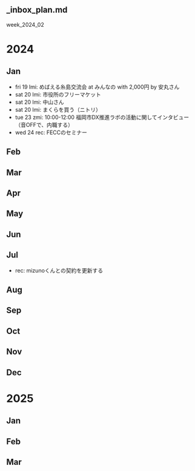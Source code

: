 _inbox_plan.md
---

week_2024_02

# 2024
## Jan
- fri 19 lmi: めばえる糸島交流会 at みんなの with 2,000円 by 安丸さん
- sat 20 lmi: 市役所のフリーマケット
- sat 20 lmi: 中山さん
- sat 20 lmi: まくらを買う（ニトリ）
- tue 23 zmi: 10:00-12:00 福岡市DX推進ラボの活動に関してインタビュー（音OFFで、内職する）
- wed 24 rec: FECCのセミナー

## Feb

## Mar

## Apr

## May

## Jun

## Jul
- rec: mizunoくんとの契約を更新する

## Aug

## Sep

## Oct

## Nov

## Dec

# 2025
## Jan
## Feb
## Mar